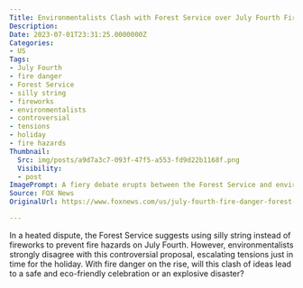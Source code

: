 ```yaml
---
Title: Environmentalists Clash with Forest Service over July Fourth Fire Safety - Sparks Fly!
Description: 
Date: 2023-07-01T23:31:25.0000000Z
Categories:
- US
Tags:
- July Fourth
- fire danger
- Forest Service
- silly string
- fireworks
- environmentalists
- controversial
- tensions
- holiday
- fire hazards
Thumbnail:
  Src: img/posts/a9d7a3c7-093f-47f5-a553-fd9d22b1168f.png
  Visibility:
  - post
ImagePrompt: A fiery debate erupts between the Forest Service and environmentalists over July Fourth fire safety.
Source: FOX News
OriginalUrl: https://www.foxnews.com/us/july-fourth-fire-danger-forest-service-suggest-silly-string-fireworks-environmentalists-disagree

---
```

In a heated dispute, the Forest Service suggests using silly string instead of fireworks to prevent fire hazards on July Fourth. However, environmentalists strongly disagree with this controversial proposal, escalating tensions just in time for the holiday. With fire danger on the rise, will this clash of ideas lead to a safe and eco-friendly celebration or an explosive disaster?